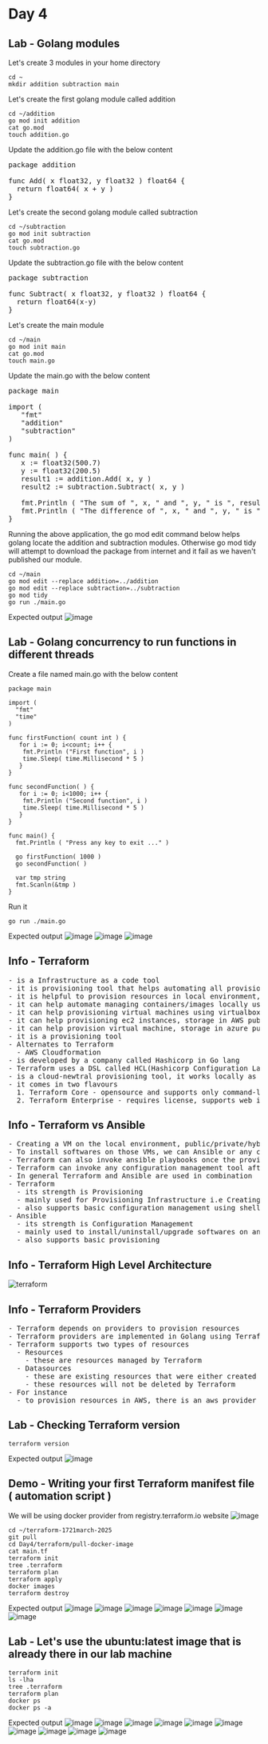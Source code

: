 # Day 4

## Lab - Golang modules

Let's create 3 modules in your home directory
```
cd ~
mkdir addition subtraction main
```

Let's create the first golang module called addition
```
cd ~/addition
go mod init addition
cat go.mod
touch addition.go
```

Update the addition.go file with the below content
<pre>
package addition

func Add( x float32, y float32 ) float64 {
  return float64( x + y )
}
</pre>

Let's create the second golang module called subtraction
```
cd ~/subtraction
go mod init subtraction
cat go.mod
touch subtraction.go
```

Update the subtraction.go file with the below content
<pre>
package subtraction

func Subtract( x float32, y float32 ) float64 {
  return float64(x-y)
}
</pre>

Let's create the main module
```
cd ~/main
go mod init main
cat go.mod
touch main.go
```

Update the main.go with the below content
<pre>
package main

import (
   "fmt"
   "addition"
   "subtraction"
)
  
func main( ) {
   x := float32(500.7)
   y := float32(200.5)
   result1 := addition.Add( x, y )
   result2 := subtraction.Subtract( x, y )

   fmt.Println ( "The sum of ", x, " and ", y, " is ", result1 )
   fmt.Println ( "The difference of ", x, " and ", y, " is ", result2 )
}
</pre>

Running the above application, the go mod edit command below helps golang locate the addition and subtraction modules. Otherwise go mod tidy will attempt to download the package from internet and it fail as we haven't published our module.
```
cd ~/main
go mod edit --replace addition=../addition
go mod edit --replace subtraction=../subtraction
go mod tidy
go run ./main.go
```

Expected output
![image](https://github.com/user-attachments/assets/783e23c4-cc62-4ef4-9238-0f416ac56206)

## Lab - Golang concurrency to run functions in different threads

Create a file named main.go with the below content
```
package main

import (
  "fmt"
  "time"
)

func firstFunction( count int ) {
   for i := 0; i<count; i++ {
	fmt.Println ("First function", i )
	time.Sleep( time.Millisecond * 5 )
   }
}

func secondFunction( ) {
   for i := 0; i<1000; i++ {
	fmt.Println ("Second function", i )
	time.Sleep( time.Millisecond * 5 )
   }
}

func main() {
  fmt.Println ( "Press any key to exit ..." )

  go firstFunction( 1000 )
  go secondFunction( )

  var tmp string
  fmt.Scanln(&tmp )
}
```

Run it
```
go run ./main.go
```

Expected output
![image](https://github.com/user-attachments/assets/549a9a15-6063-41cb-b63e-765dc3352db6)
![image](https://github.com/user-attachments/assets/53d747ba-328f-42d8-b871-f5f0f73fe90f)
![image](https://github.com/user-attachments/assets/298e1eab-77b3-4b87-999e-d993baf3b4cb)

## Info - Terraform
<pre>
- is a Infrastructure as a code tool
- it is provisioning tool that helps automating all provisioning activities via decalarative code
- it is helpful to provision resources in local environment, private cloud, public cloud, hybrid cloud, etc.,
- it can help automate managing containers/images locally using docker
- it can help provisioning virtual machines using virtualbox, vmware locally
- it can help provisioning ec2 instances, storage in AWS public cloud
- it can help provision virtual machine, storage in azure public cloud
- it is a provisioning tool
- Alternates to Terraform
  - AWS Cloudformation
- is developed by a company called Hashicorp in Go lang
- Terraform uses a DSL called HCL(Hashicorp Configuration Language - for automation )
- is a cloud-newtral provisioning tool, it works locally as well on all the clouds
- it comes in two flavours
  1. Terraform Core - opensource and supports only command-line interface
  2. Terraform Enterprise - requires license, supports web interface
</pre>

## Info - Terraform vs Ansible
<pre>
- Creating a VM on the local environment, public/private/hybrid cloud with some Operating System can be done via Terraform
- To install softwares on those VMs, we can Ansible or any configuration management tool
- Terraform can also invoke ansible playbooks once the provisioning is completed by Terraform
- Terraform can invoke any configuration management tool after provisioning, for example it can invoke chef/puppet/saltstack/ansible	
- In general Terraform and Ansible are used in combination
- Terraform 
  - its strength is Provisioning
  - mainly used for Provisioning Infrastructure i.e Creating a Virtual Machine and installing an Operating into the Virtual Machine
  - also supports basic configuration management using shell scripts/powershell which is imperative, hence this approach is not recommended for complex configuration management
- Ansible
  - its strength is Configuration Management
  - mainly used to install/uninstall/upgrade softwares on an existing virtual machine/base machine with some OS pre-installed in it
  - also supports basic provisioning
</pre>

## Info - Terraform High Level Architecture
![terraform](terraform-architecture-diagram.png)

## Info - Terraform Providers
<pre>
- Terraform depends on providers to provision resources
- Terraform providers are implemented in Golang using Terraform Provider plugin framework
- Terraform supports two types of resources
  - Resources
    - these are resources managed by Terraform
  - Datasources 
    - these are existing resources that were either created manually or without using Terraform
    - these resources will not be deleted by Terraform
- For instance
  - to provision resources in AWS, there is an aws provider that supports many aws resources and datasources
</pre>

## Lab - Checking Terraform version
```
terraform version
```

Expected output
![image](https://github.com/user-attachments/assets/8a6d5153-42d6-45ae-885f-e02d8dac6e25)


## Demo - Writing your first Terraform manifest file ( automation script )
We will be using docker provider from registry.terraform.io website
![image](https://github.com/user-attachments/assets/08938fce-41f7-47d5-a5ac-198557781ca4)

```
cd ~/terraform-1721march-2025
git pull
cd Day4/terraform/pull-docker-image
cat main.tf
terraform init
tree .terraform
terraform plan
terraform apply 
docker images
terraform destroy
```

Expected output
![image](https://github.com/user-attachments/assets/24002e2b-3731-42c2-9608-c655a182c243)
![image](https://github.com/user-attachments/assets/1b699998-5658-4f0f-ba29-c716ebc230f2)
![image](https://github.com/user-attachments/assets/709da4de-9fa8-45b4-8c75-157d8c69055f)
![image](https://github.com/user-attachments/assets/dff79bf1-cddc-4da4-a4dc-27b240271dff)
![image](https://github.com/user-attachments/assets/eec98ed7-fee6-4cc3-9b44-6d1f2fe2c02a)
![image](https://github.com/user-attachments/assets/c53ee31a-f3d8-40c0-b018-41c414aaf0c7)
![image](https://github.com/user-attachments/assets/0fd3f82e-620c-4a05-bf81-6af0c59b9a96)

## Lab - Let's use the ubuntu:latest image that is already there in our lab machine
```
terraform init
ls -lha
tree .terraform
terraform plan
docker ps
docker ps -a
```

Expected output
![image](https://github.com/user-attachments/assets/2ae2b464-4aeb-4088-86fd-7bc2e32342fb)
![image](https://github.com/user-attachments/assets/7b32b05f-57b4-4402-8fae-117a8ef07e19)
![image](https://github.com/user-attachments/assets/274dbc06-735d-4830-b5b8-429da00f6230)
![image](https://github.com/user-attachments/assets/0c7b6e8c-9afe-4a21-9d74-3b49e6b1a01e)
![image](https://github.com/user-attachments/assets/4d6c2941-9bfe-49e4-a0ac-c3391788fadf)
![image](https://github.com/user-attachments/assets/ba731016-cda3-47d9-b6bb-d495196e23dd)
![image](https://github.com/user-attachments/assets/8fc5b1d2-df6e-4ec8-9381-9ff155647dbf)
![image](https://github.com/user-attachments/assets/d58e394e-e434-47b9-b90e-5174c8626153)
![image](https://github.com/user-attachments/assets/4b203b35-6bc4-4bb2-a177-461b5781f922)
![image](https://github.com/user-attachments/assets/306d8ed9-1c08-49b2-acae-9c7c455f66f4)


